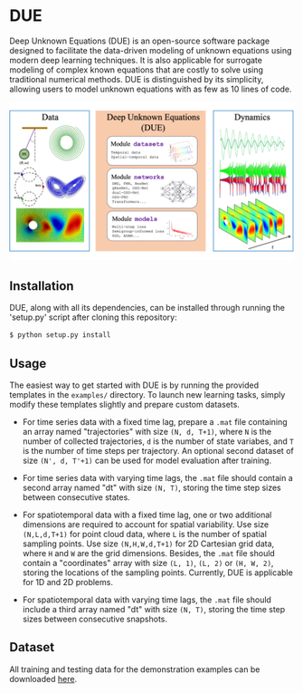 # DUE

Deep Unknown Equations (DUE) is an open-source software package designed to facilitate the data-driven modeling of unknown equations using modern deep learning techniques. It is also applicable for surrogate modeling of complex known equations that are costly to solve using traditional numerical methods. DUE is distinguished by its simplicity, allowing users to model unknown equations with as few as 10 lines of code.

<p align="center">
  <img width="1500" alt="" src="due.png">
</p>
<!-- DUE is developped based on the following works
- Modeling unknown ordinary differential equations (ODE) by residual neural networks (ResNet) [[J. Comput. Phys.](https://doi.org/10.1016/j.jcp.2019.06.042)]
- Approximating unknown ODEs and differential-algebraic equations (DAE) by polynomials [[J. Comput. Phys.](https://doi.org/10.1016/j.jcp.2019.01.030)]
- Modeling unknown partial differential equations (PDE) in modal space [[J. Comput. Phys.](https://doi.org/10.1016/j.jcp.2020.109307)]
- Reconstructing unknown Hamiltonian systems from data by structure-preserving method [[SIAM J. Sci. Comput.](https://doi.org/10.1137/19M1264011)]
- Learning reduced systems via deep neural networks (DNN) with memory [[J. Mach. Learn. Model. Comput.](https://doi.org/10.48550/arXiv.2003.09451)]
- Modeling ODEs and DAEs by generalized residual neural networks (gResNet) [[J. Comput. Phys.](https://doi.org/10.1016/j.jcp.2021.110362)]
- Modeling unknown PDEs and integro-differential equations (IDE) in nodal space [[J. Comput. Phys.](https://doi.org/10.1016/j.jcp.2021.110782)]
- Learning operators in semigroup via deep learning [[J. Comput. Phys.](https://doi.org/10.1016/j.jcp.2023.112498)]
- Modeling unknown stochastic differential equations (SDE) via flow map operator [[J. Comput. Phys.](https://doi.org/10.1016/j.jcp.2024.112984)]
- Learning operators in PDEs by Position-induced Transformers [[ICML 2024](https://doi.org/10.48550/arXiv.2405.09285)] -->

## Installation

DUE, along with all its dependencies, can be installed through running the 'setup.py' script after cloning this repository:

``` sh
$ python setup.py install
```

## Usage

The easiest way to get started with DUE is by running the provided templates in the ```examples/``` directory. To launch new learning tasks, simply modify these templates slightly and prepare custom datasets.

- For time series data with a fixed time lag, prepare a ```.mat``` file containing an array named "trajectories" with size ```(N, d, T+1)```, where ```N``` is the number of collected trajectories, ```d``` is the number of state variabes, and ```T``` is the number of time steps per trajectory. An optional second dataset of size ```(N', d, T'+1)``` can be used for model evaluation after training.

- For time series data with varying time lags, the ```.mat``` file should contain a second array named "dt" with size ```(N, T)```, storing the time step sizes between consecutive states.

- For spatiotemporal data with a fixed time lag, one or two additional dimensions are required to account for spatial variability. Use size ```(N,L,d,T+1)``` for point cloud data, where ```L``` is the number of spatial sampling points. Use size ```(N,H,W,d,T+1)``` for 2D Cartesian grid data, where ```H``` and ```W``` are the grid dimensions. Besides, the ```.mat``` file should contain a "coordinates" array with size ```(L, 1)```, ```(L, 2)``` or ```(H, W, 2)```, storing the locations of the sampling points. Currently, DUE is applicable for 1D and 2D problems.

- For spatiotemporal data with varying time lags, the ```.mat``` file should include a third array named "dt" with size ```(N, T)```, storing the time step sizes between consecutive snapshots.

## Dataset

All training and testing data for the demonstration examples can be downloaded <a href="https://drive.google.com/drive/folders/1efL-RR_H43Pe6P5BLtcEPFgz7ZmXnl5a?usp=sharing">here</a>.